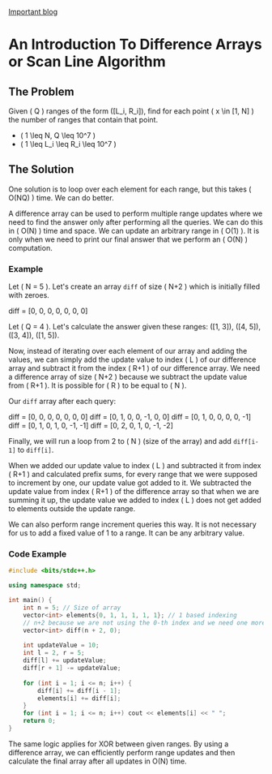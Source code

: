 [Important blog](https://codeforces.com/blog/entry/78762)

# An Introduction To Difference Arrays or Scan Line Algorithm

## The Problem

Given \( Q \) ranges of the form \([L_i, R_i]\), find for each point \( x \in [1, N] \) the number of ranges that contain that point.

- \( 1 \leq N, Q \leq 10^7 \)
- \( 1 \leq L_i \leq R_i \leq 10^7 \)

## The Solution

One solution is to loop over each element for each range, but this takes \( O(NQ) \) time. We can do better.

A difference array can be used to perform multiple range updates where we need to find the answer only after performing all the queries. We can do this in \( O(N) \) time and space. We can update an arbitrary range in \( O(1) \). It is only when we need to print our final answer that we perform an \( O(N) \) computation.

### Example

Let \( N = 5 \). Let's create an array `diff` of size \( N+2 \) which is initially filled with zeroes.

diff = [0, 0, 0, 0, 0, 0, 0]


Let \( Q = 4 \). Let's calculate the answer given these ranges: \([1, 3]\), \([4, 5]\), \([3, 4]\), \([1, 5]\).

Now, instead of iterating over each element of our array and adding the values, we can simply add the update value to index \( L \) of our difference array and subtract it from the index \( R+1 \) of our difference array. We need a difference array of size \( N+2 \) because we subtract the update value from \( R+1 \). It is possible for \( R \) to be equal to \( N \).

Our `diff` array after each query:

diff = [0, 0, 0, 0, 0, 0, 0]
diff = [0, 1, 0, 0, -1, 0, 0]
diff = [0, 1, 0, 0, 0, 0, -1]
diff = [0, 1, 0, 1, 0, -1, -1]
diff = [0, 2, 0, 1, 0, -1, -2]


Finally, we will run a loop from 2 to \( N \) (size of the array) and add `diff[i-1]` to `diff[i]`.

When we added our update value to index \( L \) and subtracted it from index \( R+1 \) and calculated prefix sums, for every range that we were supposed to increment by one, our update value got added to it. We subtracted the update value from index \( R+1 \) of the difference array so that when we are summing it up, the update value we added to index \( L \) does not get added to elements outside the update range.

We can also perform range increment queries this way. It is not necessary for us to add a fixed value of 1 to a range. It can be any arbitrary value.

### Code Example

```cpp
#include <bits/stdc++.h>

using namespace std;

int main() {
    int n = 5; // Size of array
    vector<int> elements{0, 1, 1, 1, 1, 1}; // 1 based indexing
    // n+2 because we are not using the 0-th index and we need one more element in the array.
    vector<int> diff(n + 2, 0); 
    
    int updateValue = 10;
    int l = 2, r = 5;
    diff[l] += updateValue;
    diff[r + 1] -= updateValue;
    
    for (int i = 1; i <= n; i++) {
        diff[i] += diff[i - 1];
        elements[i] += diff[i];
    }
    for (int i = 1; i <= n; i++) cout << elements[i] << " ";
    return 0;
}


```
The same logic applies for XOR between given ranges. By using a difference array, we can efficiently perform range updates and then calculate the final array after all updates in O(N) time.
```
